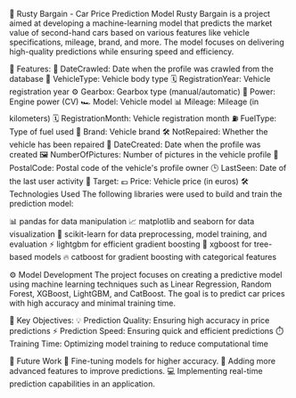 🚗 Rusty Bargain - Car Price Prediction Model
Rusty Bargain is a project aimed at developing a machine-learning model that predicts the market value of second-hand cars based on various features like vehicle specifications, mileage, brand, and more. The model focuses on delivering high-quality predictions while ensuring speed and efficiency.

🧰 Features:
📅 DateCrawled: Date when the profile was crawled from the database
🚗 VehicleType: Vehicle body type
🗓️ RegistrationYear: Vehicle registration year
⚙️ Gearbox: Gearbox type (manual/automatic)
💨 Power: Engine power (CV)
🏎️ Model: Vehicle model
📊 Mileage: Mileage (in kilometers)
🗓️ RegistrationMonth: Vehicle registration month
⛽ FuelType: Type of fuel used
🚙 Brand: Vehicle brand
🛠️ NotRepaired: Whether the vehicle has been repaired
📅 DateCreated: Date when the profile was created
🖼️ NumberOfPictures: Number of pictures in the vehicle profile
📍 PostalCode: Postal code of the vehicle's profile owner
🕒 LastSeen: Date of the last user activity
🎯 Target:
💶 Price: Vehicle price (in euros)
🛠️ Technologies Used
The following libraries were used to build and train the prediction model:

📊 pandas for data manipulation
📈 matplotlib and seaborn for data visualization
🤖 scikit-learn for data preprocessing, model training, and evaluation
⚡ lightgbm for efficient gradient boosting
🧠 xgboost for tree-based models
🔥 catboost for gradient boosting with categorical features

⚙️ Model Development
The project focuses on creating a predictive model using machine learning techniques such as Linear Regression, Random Forest, XGBoost, LightGBM, and CatBoost. The goal is to predict car prices with high accuracy and minimal training time.

🎯 Key Objectives:
💡 Prediction Quality: Ensuring high accuracy in price predictions
⚡ Prediction Speed: Ensuring quick and efficient predictions
⏱️ Training Time: Optimizing model training to reduce computational time

🔮 Future Work
🎯 Fine-tuning models for higher accuracy.
🔧 Adding more advanced features to improve predictions.
💻 Implementing real-time prediction capabilities in an application.
